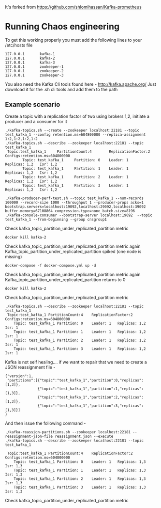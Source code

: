 It's forked from https://github.com/shlomihassan/Kafka-prometheus 

# Running Chaos engineering

To get this working properly you must add the following lines to your /etc/hosts file
```
127.0.0.1       kafka-1
127.0.0.1       kafka-2
127.0.0.1       kafka-3
127.0.0.1       zookeeper-1
127.0.0.1       zookeeper-2
127.0.0.1       zookeeper-3
```

You also need the Kafka Cli tools found here - http://kafka.apache.org/
Just download it for the .sh cli tools and add them to the path

## Example scenario
Create a topic with a replication factor of two using brokers 1,2, initiate a producer and a consumer for it 

```
./kafka-topics.sh --create --zookeeper localhost:22181 --topic test_kafka_1 --config retention.ms=604800000 --replica-assignment 1:2,1:2,1:2,1:2
./kafka-topics.sh --describe --zookeeper localhost:22181 --topic test_kafka_1
 Topic:test_kafka_1     PartitionCount:4        ReplicationFactor:2     Configs:retention.ms=604800000
        Topic: test_kafka_1     Partition: 0    Leader: 1       Replicas: 1,2   Isr: 1,2
        Topic: test_kafka_1     Partition: 1    Leader: 1       Replicas: 1,2   Isr: 1,2
        Topic: test_kafka_1     Partition: 2    Leader: 1       Replicas: 1,2   Isr: 1,2
        Topic: test_kafka_1     Partition: 3    Leader: 1       Replicas: 1,2   Isr: 1,2

./kafka-producer-perf-test.sh --topic test_kafka_1 --num-records 100000 --record-size 1000 --throughput 1 --producer-props acks=1 bootstrap.servers=localhost:19092,localhost:29092,localhost:39092 buffer.memory=67108864 compression.type=none batch.size=8196
./kafka-console-consumer --bootstrap-server localhost:19092  --topic test_kafka_1 --from-beginning --group cnsgroup1
```
Check kafka_topic_partition_under_replicated_partition metric

```
docker kill kafka-2
```

Check kafka_topic_partition_under_replicated_partition metric again
Kafka_topic_partition_under_replicated_partition spiked (one node is missing)

```
docker-compose -f docker-compose.yml up -d
```

Check kafka_topic_partition_under_replicated_partition metric again
Kafka_topic_partition_under_replicated_partition returns to 0

```
docker kill kafka-2
```

Check kafka_topic_partition_under_replicated_partition metric
```
./kafka-topics.sh --describe --zookeeper localhost:22181 --topic test_kafka_1
 Topic:test_kafka_1	PartitionCount:4	ReplicationFactor:2	Configs:retention.ms=604800000
	Topic: test_kafka_1	Partition: 0	Leader: 1	Replicas: 1,2	Isr: 1
	Topic: test_kafka_1	Partition: 1	Leader: 1	Replicas: 1,2	Isr: 1
	Topic: test_kafka_1	Partition: 2	Leader: 1	Replicas: 1,2	Isr: 1
	Topic: test_kafka_1	Partition: 3	Leader: 1	Replicas: 1,2	Isr: 1
```

Kafka is not self healing.... if we want to repair that we need to create a JSON reassignment file - 
```
{"version":1,
 "partitions":[{"topic":"test_kafka_1","partition":0,"replicas":[1,3]},
               {"topic":"test_kafka_1","partition":1,"replicas":[1,3]},
               {"topic":"test_kafka_1","partition":2,"replicas":[1,3]},
               {"topic":"test_kafka_1","partition":3,"replicas":[1,3]}]
}
```
And then issue the following command -

```
./kafka-reassign-partitions.sh --zookeeper localhost:22181 --reassignment-json-file reassignment.json --execute
./kafka-topics.sh --describe --zookeeper localhost:22181 --topic test_kafka_1

 Topic:test_kafka_1	PartitionCount:4	ReplicationFactor:2	Configs:retention.ms=604800000
	Topic: test_kafka_1	Partition: 0	Leader: 1	Replicas: 1,3	Isr: 1,3
	Topic: test_kafka_1	Partition: 1	Leader: 1	Replicas: 1,3	Isr: 1,3
	Topic: test_kafka_1	Partition: 2	Leader: 1	Replicas: 1,3	Isr: 1,3
	Topic: test_kafka_1	Partition: 3	Leader: 1	Replicas: 1,3	Isr: 1,3
```

Check kafka_topic_partition_under_replicated_partition metric
